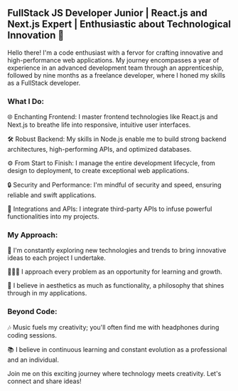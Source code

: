 ## FullStack JS Developer Junior | React.js and Next.js Expert | Enthusiastic about Technological Innovation 🚀

Hello there! I'm a code enthusiast with a fervor for crafting innovative and high-performance web applications. My journey encompasses a year of experience in an advanced development team through an apprenticeship, followed by nine months as a freelance developer, where I honed my skills as a FullStack developer.

### What I Do:

🌐 Enchanting Frontend: I master frontend technologies like React.js and Next.js to breathe life into responsive, intuitive user interfaces.

🛠️ Robust Backend: My skills in Node.js enable me to build strong backend architectures, high-performing APIs, and optimized databases.

⚙️ From Start to Finish: I manage the entire development lifecycle, from design to deployment, to create exceptional web applications.

🔒 Security and Performance: I'm mindful of security and speed, ensuring reliable and swift applications.

🔌 Integrations and APIs: I integrate third-party APIs to infuse powerful functionalities into my projects.

### My Approach:

🚀 I'm constantly exploring new technologies and trends to bring innovative ideas to each project I undertake.

👨🏾‍💻 I approach every problem as an opportunity for learning and growth.

🎨 I believe in aesthetics as much as functionality, a philosophy that shines through in my applications.

### Beyond Code:

🎶 Music fuels my creativity; you'll often find me with headphones during coding sessions.

📚 I believe in continuous learning and constant evolution as a professional and an individual.

Join me on this exciting journey where technology meets creativity. Let's connect and share ideas!
<!---
Ambrosioc/Ambrosioc is a ✨ special ✨ repository because its `README.md` (this file) appears on your GitHub profile.
You can click the Preview link to take a look at your changes.
--->
